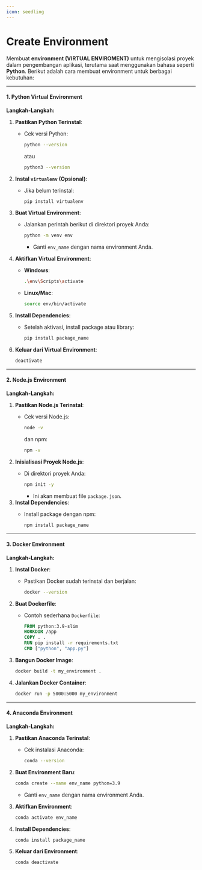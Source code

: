 ```yaml
---
icon: seedling
---
```


# Create Environment

Membuat **environment (VIRTUAL ENVIROMENT)** untuk mengisolasi proyek dalam pengembangan aplikasi, terutama saat menggunakan bahasa seperti **Python**. Berikut adalah cara membuat environment untuk berbagai kebutuhan:

***

#### **1. Python Virtual Environment**

**Langkah-Langkah:**

1. **Pastikan Python Terinstal**:
   *   Cek versi Python:

       ```bash
       python --version
       ```

       atau

       ```bash
       python3 --version
       ```
2. **Instal `virtualenv` (Opsional)**:
   *   Jika belum terinstal:

       ```bash
       pip install virtualenv
       ```
3. **Buat Virtual Environment**:
   *   Jalankan perintah berikut di direktori proyek Anda:

       ```bash
       python -m venv env
       ```

       * Ganti `env_name` dengan nama environment Anda.
4. **Aktifkan Virtual Environment**:
   *   **Windows**:

       ```bash
       .\env\Scripts\activate
       ```
   *   **Linux/Mac**:

       ```bash
       source env/bin/activate
       ```
5. **Install Dependencies**:
   *   Setelah aktivasi, install package atau library:

       ```bash
       pip install package_name
       ```
6.  **Keluar dari Virtual Environment**:

    ```bash
    deactivate
    ```

***

#### **2. Node.js Environment**

**Langkah-Langkah:**

1. **Pastikan Node.js Terinstal**:
   *   Cek versi Node.js:

       ```bash
       node -v
       ```

       dan npm:

       ```bash
       npm -v
       ```
2. **Inisialisasi Proyek Node.js**:
   *   Di direktori proyek Anda:

       ```bash
       npm init -y
       ```

       * Ini akan membuat file `package.json`.
3. **Instal Dependencies**:
   *   Install package dengan npm:

       ```bash
       npm install package_name
       ```

***

#### **3. Docker Environment**

**Langkah-Langkah:**

1. **Instal Docker**:
   *   Pastikan Docker sudah terinstal dan berjalan:

       ```bash
       docker --version
       ```
2. **Buat Dockerfile**:
   *   Contoh sederhana `Dockerfile`:

       ```dockerfile
       FROM python:3.9-slim
       WORKDIR /app
       COPY . .
       RUN pip install -r requirements.txt
       CMD ["python", "app.py"]
       ```
3.  **Bangun Docker Image**:

    ```bash
    docker build -t my_environment .
    ```
4.  **Jalankan Docker Container**:

    ```bash
    docker run -p 5000:5000 my_environment
    ```

***

#### **4. Anaconda Environment**

**Langkah-Langkah:**

1. **Pastikan Anaconda Terinstal**:
   *   Cek instalasi Anaconda:

       ```bash
       conda --version
       ```
2.  **Buat Environment Baru**:

    ```bash
    conda create --name env_name python=3.9
    ```

    * Ganti `env_name` dengan nama environment Anda.
3.  **Aktifkan Environment**:

    ```bash
    conda activate env_name
    ```
4.  **Install Dependencies**:

    ```bash
    conda install package_name
    ```
5.  **Keluar dari Environment**:

    ```bash
    conda deactivate
    ```

####
